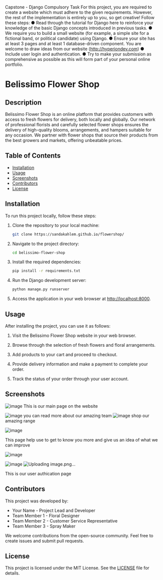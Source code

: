 Capstone - Django
Compulsory Task
For this project, you are required to create a website which must adhere to
the given requirements. However, the rest of the implementation is entirely
up to you, so get creative!
Follow these steps:
● Read through the tutorial for Django here to reinforce your
knowledge of the basic Django concepts introduced in previous tasks.
● We require you to build a small website (for example, a simple site for
a fictional band, or political candidate) using Django.
● Ensure your site has at least 3 pages and at least 1 database-driven
component. You are welcome to draw ideas from our website
(http://hyperiondev.com)
● Include user login and authentication.
● Try to make your submission as comprehensive as possible as this will
form part of your personal online portfolio.



# Belissimo Flower Shop

## Description

Belissimo Flower Shop is an online platform that provides customers with access to fresh flowers for delivery, both locally and globally. Our network of professional florists and carefully selected flower shops ensures the delivery of high-quality blooms, arrangements, and hampers suitable for any occasion. We partner with flower shops that source their products from the best growers and markets, offering unbeatable prices.

## Table of Contents

- [Installation](#installation)
- [Usage](#usage)
- [Screenshots](#screenshots)
- [Contributors](#contributors)
- [License](#license)

## Installation

To run this project locally, follow these steps:

1. Clone the repository to your local machine:
   ```bash
   git clone https://sandakahlem.github.io/flowershop/
   ```

2. Navigate to the project directory:
   ```bash
   cd belissimo-flower-shop
   ```

3. Install the required dependencies:
   ```bash
   pip install -r requirements.txt
   ```

4. Run the Django development server:
   ```bash
   python manage.py runserver
   ```

5. Access the application in your web browser at [http://localhost:8000](http://localhost:8000).

## Usage

After installing the project, you can use it as follows:

1. Visit the Belissimo Flower Shop website in your web browser.

2. Browse through the selection of fresh flowers and floral arrangements.

3. Add products to your cart and proceed to checkout.

4. Provide delivery information and make a payment to complete your order.

5. Track the status of your order through your user account.

## Screenshots

![image](https://github.com/SandakahleM/flowershop/assets/144545104/496db9df-dd25-4994-a684-5853d042060b)
This is our main page on the website 

![image](https://github.com/SandakahleM/flowershop/assets/144545104/c15a1b13-5509-4b3f-bde7-5d3c39757736)
you can read more about our amazing team 
![image](https://github.com/SandakahleM/flowershop/assets/144545104/0cb071c9-041b-4c8d-9275-ea41f6abe4ef)
shop our amazing range 


![image](https://github.com/SandakahleM/flowershop/assets/144545104/01936207-d11b-4c49-8ddc-47cf35d7165a)

This page help use to get to know you more and give us an idea of what we can improve 

![image](https://github.com/SandakahleM/flowershop/assets/144545104/f0e0782b-e167-44f0-bb4d-06b6dbd2679d)

![image](https://github.com/SandakahleM/flowershop/assets/144545104/ad845c88-cfb5-4970-bd74-bcb2b925accb)
![Uploading image.png…]()



This is our user authication page 

## Contributors

This project was developed by:

- Your Name - Project Lead and Developer
- Team Member 1 - Floral Designer
- Team Member 2 - Customer Service Representative
- Team Member 3 - Spray Maker

We welcome contributions from the open-source community. Feel free to create issues and submit pull requests.

## License

This project is licensed under the MIT License. See the [LICENSE](LICENSE) file for details.
